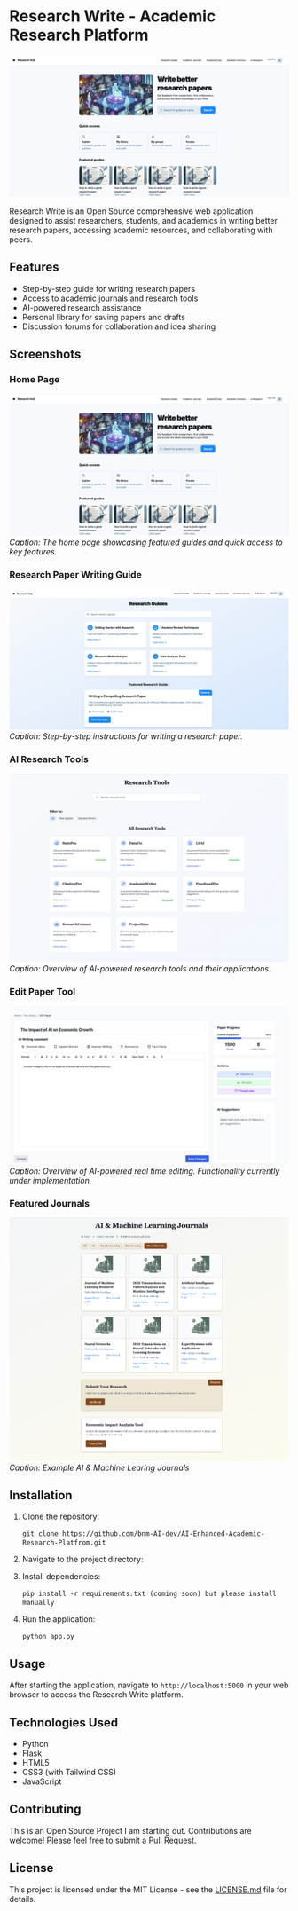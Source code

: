 # Research Write - Academic Research Platform

![Home Page](https://github.com/bnm-AI-dev/AI-Enhanced-Academic-Research-Platfrom/blob/main/static/screesnhots/home.png)


Research Write is an Open Source comprehensive web application designed to assist researchers, students, and academics in writing better research papers, accessing academic resources, and collaborating with peers. 

## Features

- Step-by-step guide for writing research papers
- Access to academic journals and research tools
- AI-powered research assistance
- Personal library for saving papers and drafts
- Discussion forums for collaboration and idea sharing

## Screenshots

### Home Page
![Home Page](https://github.com/bnm-AI-dev/AI-Enhanced-Academic-Research-Platfrom/blob/main/static/screesnhots/home.png)
*Caption: The home page showcasing featured guides and quick access to key features.*

### Research Paper Writing Guide
![Research Guide Page](https://github.com/bnm-AI-dev/AI-Enhanced-Academic-Research-Platfrom/blob/main/static/screesnhots/researchGuides.png)
*Caption: Step-by-step instructions for writing a research paper.*

### AI Research Tools
![AI Researcg Tools Page](https://github.com/bnm-AI-dev/AI-Enhanced-Academic-Research-Platfrom/blob/main/static/screesnhots/researchTools.png)
*Caption: Overview of AI-powered research tools and their applications.*

### Edit Paper Tool
![Edit Paper Page](https://github.com/bnm-AI-dev/AI-Enhanced-Academic-Research-Platfrom/blob/main/static/screesnhots/editPaper.png
)
*Caption: Overview of AI-powered real time editing. Functionality currently under implementation.*

### Featured Journals
![Featured Journals Page](https://github.com/bnm-AI-dev/AI-Enhanced-Academic-Research-Platfrom/blob/main/static/screesnhots/researchJournals.png)
*Caption: Example AI \& Machine Learing Journals*

## Installation

1. Clone the repository:
   ```
   git clone https://github.com/bnm-AI-dev/AI-Enhanced-Academic-Research-Platfrom.git
   ```
2. Navigate to the project directory:

3. Install dependencies:
   ```
   pip install -r requirements.txt (coming soon) but please install manually
   ```
4. Run the application:
   ```
   python app.py
   ```

## Usage

After starting the application, navigate to `http://localhost:5000` in your web browser to access the Research Write platform.

## Technologies Used

- Python
- Flask
- HTML5
- CSS3 (with Tailwind CSS)
- JavaScript

## Contributing

This is an Open Source Project I am starting out. Contributions are welcome! Please feel free to submit a Pull Request.

## License

This project is licensed under the MIT License - see the [LICENSE.md](LICENSE.md) file for details.
